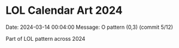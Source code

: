 # LOL Calendar Art 2024

Date: 2024-03-14 00:04:00
Message: O pattern (0,3) (commit 5/12)

Part of LOL pattern across 2024
